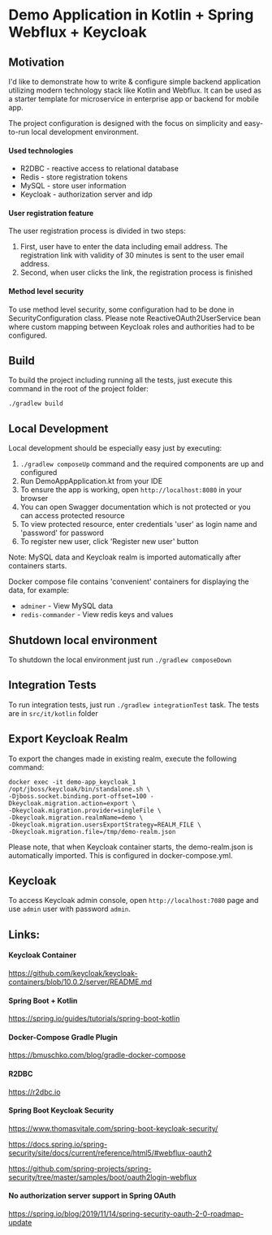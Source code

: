 # Demo Application in Kotlin + Spring Webflux + Keycloak

## Motivation

I'd like to demonstrate how to write & configure simple backend application utilizing modern technology stack like Kotlin and Webflux. It can be used as a starter template for microservice in enterprise app or backend for mobile app.

The project configuration is designed with the focus on simplicity and easy-to-run local development environment.

#### Used technologies

- R2DBC - reactive access to relational database
- Redis - store registration tokens
- MySQL - store user information
- Keycloak - authorization server and idp

#### User registration feature

The user registration process is divided in two steps:
1. First, user have to enter the data including email address. The registration link with validity of 30 minutes is sent to the user email address.
2. Second, when user clicks the link, the registration process is finished

#### Method level security

To use method level security, some configuration had to be done in SecurityConfiguration class.
Please note ReactiveOAuth2UserService bean where custom mapping between Keycloak roles and authorities had to be configured.

## Build

To build the project including running all the tests, just execute this command in the root of the project folder:

`./gradlew build`

## Local Development

Local development should be especially easy just by executing:

1. `./gradlew composeUp` command and the required components are up and configured
2. Run DemoAppApplication.kt from your IDE
3. To ensure the app is working, open `http://localhost:8080` in your browser
4. You can open Swagger documentation which is not protected or you can access protected resource
5. To view protected resource, enter credentials 'user' as login name and 'password' for password
6. To register new user, click 'Register new user' button

Note: MySQL data and Keycloak realm is imported automatically after containers starts.

Docker compose file contains 'convenient' containers for displaying the data, for example:

- `adminer` - View MySQL data
- `redis-commander` - View redis keys and values

## Shutdown local environment

To shutdown the local environment just run `./gradlew composeDown`

## Integration Tests

To run integration tests, just run `./gradlew integrationTest` task. The tests are in `src/it/kotlin` folder

## Export Keycloak Realm

To export the changes made in existing realm, execute the following command:

```
docker exec -it demo-app_keycloak_1 /opt/jboss/keycloak/bin/standalone.sh \
-Djboss.socket.binding.port-offset=100 -Dkeycloak.migration.action=export \
-Dkeycloak.migration.provider=singleFile \
-Dkeycloak.migration.realmName=demo \
-Dkeycloak.migration.usersExportStrategy=REALM_FILE \
-Dkeycloak.migration.file=/tmp/demo-realm.json
```

Please note, that when Keycloak container starts, the demo-realm.json is automatically imported. This is configured in docker-compose.yml.

## Keycloak

To access Keycloak admin console, open `http://localhost:7080` page and use `admin` user with password `admin`.

## Links:

#### Keycloak Container

https://github.com/keycloak/keycloak-containers/blob/10.0.2/server/README.md

#### Spring Boot + Kotlin

https://spring.io/guides/tutorials/spring-boot-kotlin

#### Docker-Compose Gradle Plugin

https://bmuschko.com/blog/gradle-docker-compose

#### R2DBC

https://r2dbc.io

#### Spring Boot Keycloak Security

https://www.thomasvitale.com/spring-boot-keycloak-security/

https://docs.spring.io/spring-security/site/docs/current/reference/html5/#webflux-oauth2

https://github.com/spring-projects/spring-security/tree/master/samples/boot/oauth2login-webflux

#### No authorization server support in Spring OAuth

https://spring.io/blog/2019/11/14/spring-security-oauth-2-0-roadmap-update
